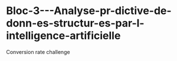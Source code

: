 # Bloc-3---Analyse-pr-dictive-de-donn-es-structur-es-par-l-intelligence-artificielle
Conversion rate challenge
